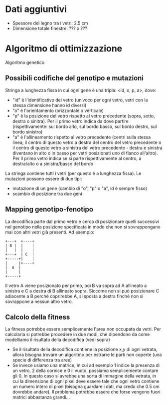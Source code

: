 Dati aggiuntivi
=====

* Spessore del legno tra i vetri: 2.5 cm
* Dimensione totale finestre: ??? x ???

Algoritmo di ottimizzazione
=====

Algoritmo genetico

Possibili codifiche del genotipo e mutazioni
-----

Stringa a lunghezza fissa in cui ogni gene è una tripla: <id, o, p, a>, dove:

* "id" è l'identificativo del vetro (univoco per ogni vetro, vetri con la stessa
  dimensione hanno id diversi)
* "o" è l'orientamento (orizzontale o verticale)
* "p" è la posizione del vetro rispetto al vetro precedente (sopra, sotto,
  destra o sinitra). Per il primo vetro indica da dove partire (rispettivamente:
  sul bordo alto, sul bordo basso, sul bordo destro, sul bordo sinistro)
* "a" è l'allineamento rispetto al vetro precedente (centri sulla stessa linea,
  il centro di questo vetro a destra del centro del vetro precedente o il centro
  di questo vetro a sinistra del vetro precedente - destra e sinistra diventano
  in alto o in basso per vetri posizionati uno di fianco all'altro). Per il
  primo vetro indica se si parte rispettivamente al centro, a destra/alto o a
  sinistra/basso del bordo

La stringa contiene tutti i vetri (per questo è a lunghezza fissa). Le mutazioni
possono essere di due tipi:

* mutazione di un gene (cambio di "o", "p" o "a", id è sempre fisso)
* scambio di posizione tra due geni

Mapping genotipo-fenotipo
-----

La decodifica parte dal primo vetro e cerca di posizionare quelli successivi nel
genotipo nella posizione specificata in modo che non si sovrappongano mai con
altri vetri già presenti. Ad esempio:

~~~~~
+---+  +----+
| B |  |    |
|   |  |    |
+---+  | C  |
+-----+|    |
|     |+----+
|  A  |
|     |
+-----+
~~~~~

Il vetro A viene posizionato per primo, poi B va sopra ad A allineato a sinistra
e C a destra di B allineato sopra. Siccome non si può posizionare C adiacente a
B perché coprirebbe A, si sposta a destra finché non si sovrappone a nessun
altro vetro.

Calcolo della fitness
-----

La fitness potrebbe essere semplicemente l'area non occupata da vetri. Per
calcolarla si potrebbe procedere in due modi, che dipendono da come modelliamo
il risultato della decodifica (vedi sopra)

* Se il risultato della decodifica contiene la posizione x,y di ogni vetrata,
  allora bisogna trovare un algoritmo per estrarre le parti non coperte (una
  specie di differenza tra aree)
* Se invece usiamo una matrice, in cui ad esempio 1 indice la presenza di un
  vetro, 2 della cornice e 0 il vuoto, possiamo semplicemente contare gli 0. In
  questo caso si avrebbe una sorta di immagine della vetrata, in cui la
  dimensione di ogni pixel deve essere tale che ogni vetro contiene un numero
  intero di pixel (bisogna guardare i dati, ma credo che 0.5 cm dovrebbe
  andare). Il problema potrebbe essere che forse vengono fuori matrici
  abbastanza grandi...
